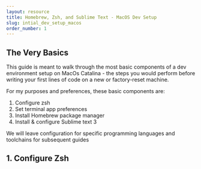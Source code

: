 ```yaml
---
layout: resource
title: Homebrew, Zsh, and Sublime Text - MacOS Dev Setup
slug: intial_dev_setup_macos
order_number: 1
---
```

## The Very Basics
This guide is meant to walk through the most basic components of a dev environment setup on MacOs Catalina - the steps you would perform before writing your first lines of code on a new or factory-reset machine.

For my purposes and preferences, these basic components are:

1. Configure zsh 
2. Set terminal app preferences
3. Install Homebrew package manager
4. Install & configure Sublime text 3

We will leave configuration for specific programming languages and toolchains for subsequent guides

## 1. Configure Zsh